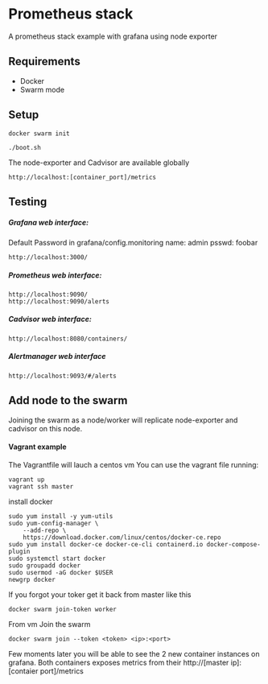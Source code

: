 # Prometheus stack

A prometheus stack example with grafana using node exporter

## Requirements

- Docker
- Swarm mode

## Setup

```
docker swarm init
```

```
./boot.sh
```

The node-exporter and Cadvisor are available globally
```
http://localhost:[container_port]/metrics
```

## Testing

##### Grafana web interface:

Default Password in grafana/config.monitoring
name: admin
psswd: foobar

```
http://localhost:3000/
```

##### Prometheus web interface:
```
http://localhost:9090/
http://localhost:9090/alerts
```

##### Cadvisor web interface:
```
http://localhost:8080/containers/
```

##### Alertmanager web interface
```
http://localhost:9093/#/alerts
```

## Add node to the swarm

Joining the swarm as a node/worker will replicate node-exporter and cadvisor on
this node.

#### Vagrant example

The Vagrantfile will lauch a centos vm
You can use the vagrant file running:

```
vagrant up
vagrant ssh master
```

install docker

```
sudo yum install -y yum-utils
sudo yum-config-manager \
    --add-repo \
    https://download.docker.com/linux/centos/docker-ce.repo
sudo yum install docker-ce docker-ce-cli containerd.io docker-compose-plugin
sudo systemctl start docker
sudo groupadd docker
sudo usermod -aG docker $USER
newgrp docker
```

If you forgot your toker get it back from master like this 
```
docker swarm join-token worker
```

From vm Join the swarm
```
docker swarm join --token <token> <ip>:<port>
```

Few moments later you will be able to see the 2 new container instances on
grafana.
Both containers exposes metrics from their http://[master ip]:[contaier port]/metrics

